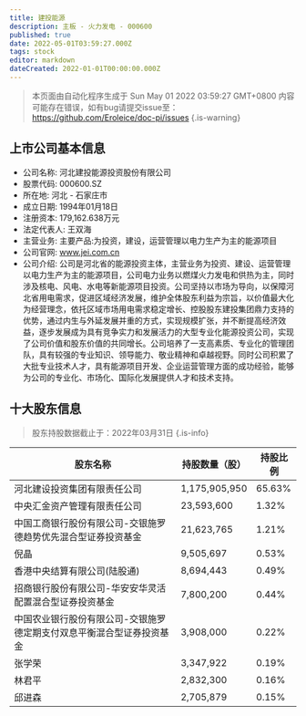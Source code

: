 ```yaml
---
title: 建投能源
description: 主板 - 火力发电 - 000600
published: true
date: 2022-05-01T03:59:27.000Z
tags: stock
editor: markdown
dateCreated: 2022-01-01T00:00:00.000Z
---
```


> 本页面由自动化程序生成于 Sun May 01 2022 03:59:27 GMT+0800
> 内容可能存在错误，如有bug请提交issue至：https://github.com/Eroleice/doc-pi/issues
{.is-warning}

## 上市公司基本信息
- 公司名称: 河北建投能源投资股份有限公司
- 股票代码: 000600.SZ
- 所在地: 河北 - 石家庄市
- 成立日期: 1994年01月18日
- 注册资本: 179,162.638万元
- 法定代表人: 王双海
- 主营业务: 主要产品:为投资，建设，运营管理以电力生产为主的能源项目
- 公司官网: www.jei.com.cn
- 公司介绍: 公司是河北省的能源投资主体，主营业务为投资、建设、运营管理以电力生产为主的能源项目，公司电力业务以燃煤火力发电和供热为主，同时涉及核电、风电、水电等新能源项目投资。公司坚持以市场为导向，以保障河北省用电需求，促进区域经济发展，维护全体股东利益为宗旨，以价值最大化为经营理念，依托区域市场用电需求稳定增长、控股股东建投集团鼎力支持的优势，通过内生与外延发展并重的方式，实现规模扩张，并不断提高经济效益，逐步发展成为具有竞争实力和发展活力的大型专业化能源投资公司，实现了公司价值和股东价值的共同增长。公司培养了一支高素质、专业化的管理团队，具有较强的专业知识、领导能力、敬业精神和卓越视野。同时公司积累了大批专业技术人才，具有能源项目开发、企业运营管理方面的成功经验，能够为公司的专业化、市场化、国际化发展提供人才和技术支持。


## 十大股东信息
> 股东持股数据截止于：2022年03月31日
{.is-info}

| 股东名称 | 持股数量（股） | 持股比例 |
| --- | --- | --- |
| 河北建设投资集团有限责任公司 | 1,175,905,950 | 65.63% |
| 中央汇金资产管理有限责任公司 | 23,593,600 | 1.32% |
| 中国工商银行股份有限公司-交银施罗德趋势优先混合型证券投资基金 | 21,623,765 | 1.21% |
| 倪晶 | 9,505,697 | 0.53% |
| 香港中央结算有限公司(陆股通) | 8,694,443 | 0.49% |
| 招商银行股份有限公司-华安安华灵活配置混合型证券投资基金 | 7,800,200 | 0.44% |
| 中国农业银行股份有限公司-交银施罗德定期支付双息平衡混合型证券投资基金 | 3,908,000 | 0.22% |
| 张学荣 | 3,347,922 | 0.19% |
| 林君平 | 2,832,300 | 0.16% |
| 邱进森 | 2,705,879 | 0.15% |




